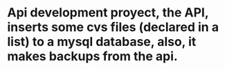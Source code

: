# Api development proyect, the API, inserts some cvs files (declared in a list) to a mysql database, also, it makes backups from the api.
